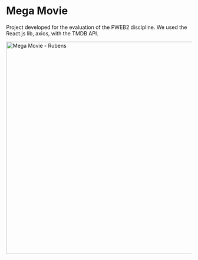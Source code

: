 # Mega Movie
Project developed for the evaluation of the PWEB2 discipline. We used the React.js lib, axios, with the TMDB API.

<a data-flickr-embed="true" href="https://www.flickr.com/photos/197682482@N03/52684419203/in/dateposted-public/" title="Mega Movie - Rubens"><img src="https://live.staticflickr.com/65535/52684419203_0883df539e_b.jpg" width="1024" height="576" alt="Mega Movie - Rubens"></a>
